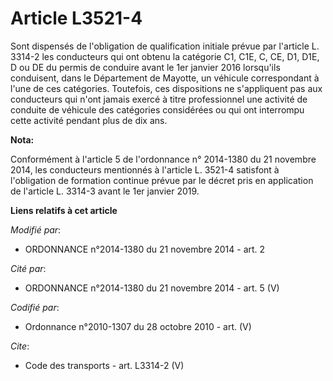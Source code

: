 # Article L3521-4

Sont dispensés de l'obligation de qualification initiale prévue par l'article L. 3314-2 les conducteurs qui ont obtenu la
catégorie C1, C1E, C, CE, D1, D1E, D ou DE du permis de conduire avant le 1er janvier 2016 lorsqu'ils conduisent, dans le
Département de Mayotte, un véhicule correspondant à l'une de ces catégories. Toutefois, ces dispositions ne s'appliquent pas
aux conducteurs qui n'ont jamais exercé à titre professionnel une activité de conduite de véhicule des catégories considérées
ou qui ont interrompu cette activité pendant plus de dix ans.

**Nota:**

Conformément à l'article 5 de l'ordonnance n° 2014-1380 du 21 novembre 2014, les conducteurs mentionnés à l'article L. 3521-4
satisfont à l'obligation de formation continue prévue par le décret pris en application de l'article L. 3314-3 avant le 1er
janvier 2019.

**Liens relatifs à cet article**

_Modifié par_:

  - ORDONNANCE n°2014-1380 du 21 novembre 2014 - art. 2

_Cité par_:

  - ORDONNANCE n°2014-1380 du 21 novembre 2014 - art. 5 (V)

_Codifié par_:

  - Ordonnance n°2010-1307 du 28 octobre 2010 - art. (V)

_Cite_:

  - Code des transports - art. L3314-2 (V)
